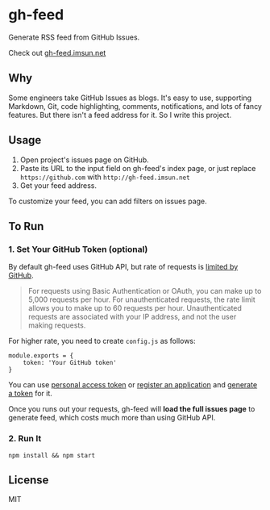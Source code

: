 gh-feed
=======

Generate RSS feed from GitHub Issues.

Check out [gh-feed.imsun.net](http://gh-feed.imsun.net)

## Why

Some engineers take GitHub Issues as blogs. It's easy to use, supporting Markdown, Git, code highlighting, comments, notifications, and lots of fancy features. But there isn't a feed address for it. So I write this project.

## Usage

1. Open project's issues page on GitHub.
1. Paste its URL to the input field on gh-feed's index page, or just replace `https://github.com` with `http://gh-feed.imsun.net`
1. Get your feed address.

To customize your feed, you can add filters on issues page.

## To Run

### 1. Set Your GitHub Token (optional)

By default gh-feed uses GitHub API, but rate of requests is [limited by GitHub](https://developer.github.com/v3/#rate-limiting).

> For requests using Basic Authentication or OAuth, you can make up to 5,000 requests per hour. For unauthenticated requests, the rate limit allows you to make up to 60 requests per hour. Unauthenticated requests are associated with your IP address, and not the user making requests.

For higher rate, you need to create `config.js` as follows:

```
module.exports = {
    token: 'Your GitHub token'
}
```

You can use [personal access token](https://github.com/settings/tokens) or [register an application](https://github.com/settings/developers) and [generate a token](https://developer.github.com/v3/oauth_authorizations/#create-a-new-authorization) for it.

Once you runs out your requests, gh-feed will **load the full issues page** to generate feed, which costs much more than using GitHub API.

### 2. Run It

```
npm install && npm start
```

## License

MIT